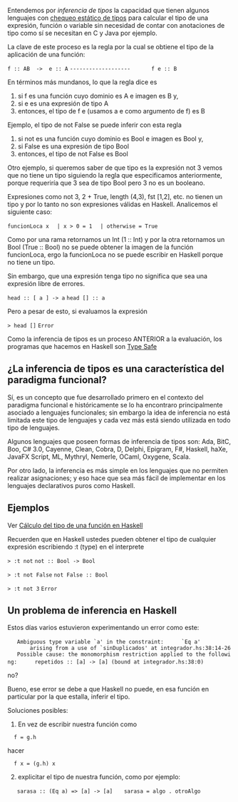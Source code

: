 Entendemos por *inferencia de tipos* la capacidad que tienen algunos lenguajes con [chequeo estático de tipos](esquemas-de-tipado.md) para calcular el tipo de una expresión, función o variable sin necesidad de contar con anotaciones de tipo como sí se necesitan en C y Java por ejemplo.

La clave de este proceso es la regla por la cual se obtiene el tipo de la aplicación de una función:

`f :: AB  ->  e :: A`
`-------------------`
`      f e :: B`

En términos más mundanos, lo que la regla dice es

1.  si f es una función cuyo dominio es A e imagen es B y,
2.  si e es una expresión de tipo A
3.  entonces, el tipo de f e (usamos a e como argumento de f) es B

Ejemplo, el tipo de not False se puede inferir con esta regla

1.  si not es una función cuyo dominio es Bool e imagen es Bool y,
2.  si False es una expresión de tipo Bool
3.  entonces, el tipo de not False es Bool

Otro ejemplo, si queremos saber de que tipo es la expresión not 3 vemos que no tiene un tipo siguiendo la regla que especificamos anteriormente, porque requeriría que 3 sea de tipo Bool pero 3 no es un booleano.

Expresiones como not 3, 2 + True, length (4,3), fst \[1,2\], etc. no tienen un tipo y por lo tanto no son expresiones válidas en Haskell. Analicemos el siguiente caso:

`funcionLoca x`
`  | x > 0 = 1`
`  | otherwise = True`

Como por una rama retornamos un Int (1 :: Int) y por la otra retornamos un Bool (True :: Bool) no se puede obtener la imagen de la función funcionLoca, ergo la funcionLoca no se puede escribir en Haskell porque no tiene un tipo.

Sin embargo, que una expresión tenga tipo no significa que sea una expresión libre de errores.

`head :: [ a ] -> a`
`head [] :: a`

Pero a pesar de esto, si evaluamos la expresión

`> head []`
`Error`

Como la inferencia de tipos es un proceso ANTERIOR a la evaluación, los programas que hacemos en Haskell son [Type Safe](http://en.wikipedia.org/wiki/Type_safety)

¿La inferencia de tipos es una característica del paradigma funcional?
----------------------------------------------------------------------

Sí, es un concepto que fue desarrollado primero en el contexto del paradigma funcional e históricamente se lo ha encontraro principalmente asociado a lenguajes funcionales; sin embargo la idea de inferencia no está limitada este tipo de lenguajes y cada vez más está siendo utilizada en todo tipo de lenguajes.

Algunos lenguajes que poseen formas de inferencia de tipos son: Ada, BitC, Boo, C\# 3.0, Cayenne, Clean, Cobra, D, Delphi, Epigram, F\#, Haskell, haXe, JavaFX Script, ML, Mythryl, Nemerle, OCaml, Oxygene, Scala.

Por otro lado, la inferencia es más simple en los lenguajes que no permiten realizar asignaciones; y eso hace que sea más fácil de implementar en los lenguajes declarativos puros como Haskell.

Ejemplos
--------

Ver [Cálculo del tipo de una función en Haskell](calculo-del-tipo-de-una-funcion-en-haskell.md)

Recuerden que en Haskell ustedes pueden obtener el tipo de cualquier expresión escribiendo :t (type) en el interprete

`> :t not`
`not :: Bool -> Bool`

`> :t not False`
`not False :: Bool`

`> :t not 3`
`Error`

Un problema de inferencia en Haskell
------------------------------------

Estos días varios estuvieron experimentando un error como este:

``    Ambiguous type variable `a' in the constraint: ``
``      `Eq a' ``
``        arising from a use of `sinDuplicados' at integrador.hs:38:14-26 ``
`   Possible cause: the monomorphism restriction applied to the following:`
`     repetidos :: [a] -> [a] (bound at integrador.hs:38:0)`

no?

Bueno, ese error se debe a que Haskell no puede, en esa función en particular por la que estalla, inferir el tipo.

Soluciones posibles:

1) En vez de escribir nuestra función como

`  f = g.h`

hacer

`  f x = (g.h) x`

2) explicitar el tipo de nuestra función, como por ejemplo:

`   sarasa :: (Eq a) => [a] -> [a]`
`   sarasa = algo . otroAlgo`
